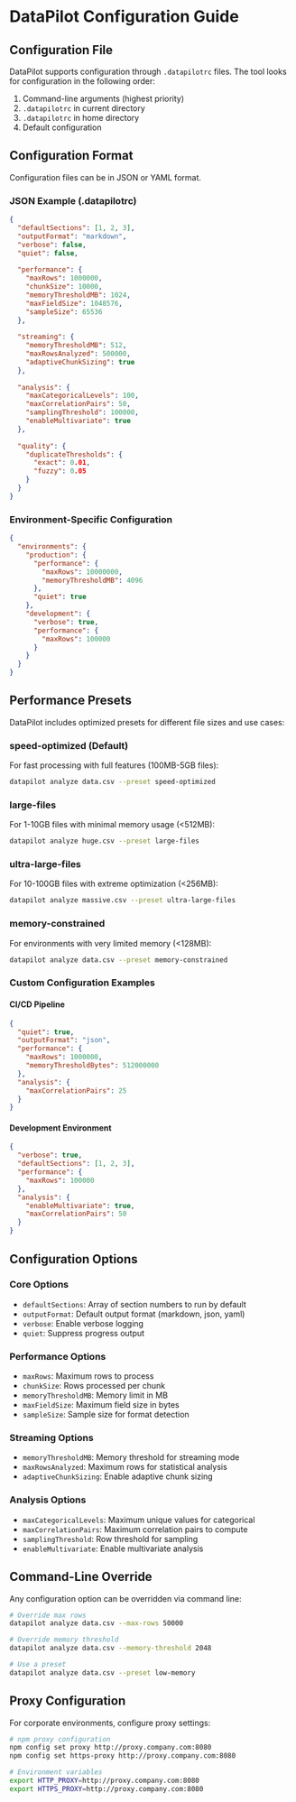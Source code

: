 # DataPilot Configuration Guide

## Configuration File

DataPilot supports configuration through `.datapilotrc` files. The tool looks for configuration in the following order:

1. Command-line arguments (highest priority)
2. `.datapilotrc` in current directory
3. `.datapilotrc` in home directory
4. Default configuration

## Configuration Format

Configuration files can be in JSON or YAML format.

### JSON Example (.datapilotrc)
```json
{
  "defaultSections": [1, 2, 3],
  "outputFormat": "markdown",
  "verbose": false,
  "quiet": false,
  
  "performance": {
    "maxRows": 1000000,
    "chunkSize": 10000,
    "memoryThresholdMB": 1024,
    "maxFieldSize": 1048576,
    "sampleSize": 65536
  },
  
  "streaming": {
    "memoryThresholdMB": 512,
    "maxRowsAnalyzed": 500000,
    "adaptiveChunkSizing": true
  },
  
  "analysis": {
    "maxCategoricalLevels": 100,
    "maxCorrelationPairs": 50,
    "samplingThreshold": 100000,
    "enableMultivariate": true
  },
  
  "quality": {
    "duplicateThresholds": {
      "exact": 0.01,
      "fuzzy": 0.05
    }
  }
}
```

### Environment-Specific Configuration

```json
{
  "environments": {
    "production": {
      "performance": {
        "maxRows": 10000000,
        "memoryThresholdMB": 4096
      },
      "quiet": true
    },
    "development": {
      "verbose": true,
      "performance": {
        "maxRows": 100000
      }
    }
  }
}
```

## Performance Presets

DataPilot includes optimized presets for different file sizes and use cases:

### speed-optimized (Default)
For fast processing with full features (100MB-5GB files):
```bash
datapilot analyze data.csv --preset speed-optimized
```

### large-files 
For 1-10GB files with minimal memory usage (<512MB):
```bash
datapilot analyze huge.csv --preset large-files
```

### ultra-large-files
For 10-100GB files with extreme optimization (<256MB):
```bash
datapilot analyze massive.csv --preset ultra-large-files
```

### memory-constrained
For environments with very limited memory (<128MB):
```bash
datapilot analyze data.csv --preset memory-constrained
```

### Custom Configuration Examples

#### CI/CD Pipeline
```json
{
  "quiet": true,
  "outputFormat": "json",
  "performance": {
    "maxRows": 1000000,
    "memoryThresholdBytes": 512000000
  },
  "analysis": {
    "maxCorrelationPairs": 25
  }
}
```

#### Development Environment
```json
{
  "verbose": true,
  "defaultSections": [1, 2, 3],
  "performance": {
    "maxRows": 100000
  },
  "analysis": {
    "enableMultivariate": true,
    "maxCorrelationPairs": 50
  }
}
```

## Configuration Options

### Core Options
- `defaultSections`: Array of section numbers to run by default
- `outputFormat`: Default output format (markdown, json, yaml)
- `verbose`: Enable verbose logging
- `quiet`: Suppress progress output

### Performance Options
- `maxRows`: Maximum rows to process
- `chunkSize`: Rows processed per chunk
- `memoryThresholdMB`: Memory limit in MB
- `maxFieldSize`: Maximum field size in bytes
- `sampleSize`: Sample size for format detection

### Streaming Options
- `memoryThresholdMB`: Memory threshold for streaming mode
- `maxRowsAnalyzed`: Maximum rows for statistical analysis
- `adaptiveChunkSizing`: Enable adaptive chunk sizing

### Analysis Options
- `maxCategoricalLevels`: Maximum unique values for categorical
- `maxCorrelationPairs`: Maximum correlation pairs to compute
- `samplingThreshold`: Row threshold for sampling
- `enableMultivariate`: Enable multivariate analysis

## Command-Line Override

Any configuration option can be overridden via command line:

```bash
# Override max rows
datapilot analyze data.csv --max-rows 50000

# Override memory threshold
datapilot analyze data.csv --memory-threshold 2048

# Use a preset
datapilot analyze data.csv --preset low-memory
```

## Proxy Configuration

For corporate environments, configure proxy settings:

```bash
# npm proxy configuration
npm config set proxy http://proxy.company.com:8080
npm config set https-proxy http://proxy.company.com:8080

# Environment variables
export HTTP_PROXY=http://proxy.company.com:8080
export HTTPS_PROXY=http://proxy.company.com:8080
```